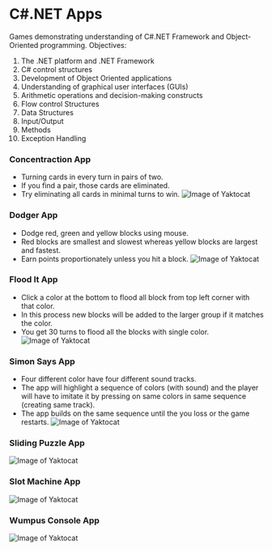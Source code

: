 # C#.NET Apps
Games demonstrating understanding of C#.NET Framework and Object-Oriented programming.
Objectives:
1. The .NET platform and .NET Framework
2. C# control structures
3. Development of Object Oriented applications
4. Understanding of graphical user interfaces (GUIs) 
5. Arithmetic operations and decision-making constructs
6. Flow control Structures
7. Data Structures
8. Input/Output
9. Methods
10. Exception Handling

### Concentraction App
* Turning cards in every turn in pairs of two. 
* If you find a pair, those cards are eliminated.
* Try eliminating all cards in minimal turns to win.
![Image of Yaktocat](https://github.com/chandnii7/.NETApps/blob/main/Concentration/Concentration/Resources/Concentration.jpg)

### Dodger App
* Dodge red, green and yellow blocks using mouse. 
* Red blocks are smallest and slowest whereas yellow blocks are largest and fastest. 
* Earn points proportionately unless you hit a block.
![Image of Yaktocat](https://github.com/chandnii7/.NETApps/blob/main/Dodger/Dodger/Resources/Dodger.jpg)

### Flood It App
* Click a color at the bottom to flood all block from top left corner with that color.
* In this process new blocks will be added to the larger group if it matches the color.
* You get 30 turns to flood all the blocks with single color.
![Image of Yaktocat](https://github.com/chandnii7/.NETApps/blob/main/FloodIt/FloodIt/Resources/FloodIt.jpg)

### Simon Says App
* Four different color have four different sound tracks.
* The app will highlight a sequence of colors (with sound) and the player will have to imitate it by pressing on same colors in same sequence (creating same track).
* The app builds on the same sequence until the you loss or the game restarts.
![Image of Yaktocat](https://github.com/chandnii7/.NETApps/blob/main/Simon/Simon/Resources/Simon.jpg)

### Sliding Puzzle App
![Image of Yaktocat](https://github.com/chandnii7/.NETApps/blob/main/SlidingPuzzle/SlidingPuzzle/Resources/SlidingPuzzle.jpg)

### Slot Machine App
![Image of Yaktocat](https://github.com/chandnii7/.NETApps/blob/main/SlotMachine/SlotMachine/Resources/SlotMachine.jpg)

### Wumpus Console App
![Image of Yaktocat](https://github.com/chandnii7/.NETApps/blob/main/Wumpus/WumpusConsole.jpg)

